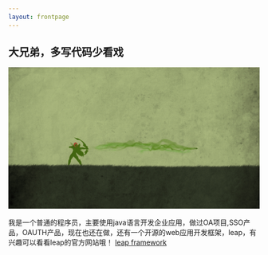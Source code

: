 ```yaml
---
layout: frontpage
---
```


## 大兄弟，多写代码少看戏

!["风行者"][1]

我是一个普通的程序员，主要使用java语言开发企业应用，做过OA项目,SSO产品，OAUTH产品，现在也还在做，还有一个开源的web应用开发框架，leap，有兴趣可以看看leap的官方网站哦！
[leap framework](http://leapframework.org/)



 [1]: /static/img/banner.png "风行者"